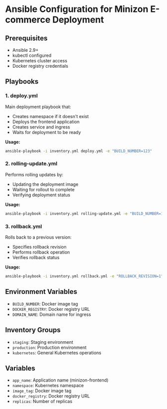 # Ansible Configuration for Minizon E-commerce Deployment

## Prerequisites
- Ansible 2.9+
- kubectl configured
- Kubernetes cluster access
- Docker registry credentials

## Playbooks

### 1. deploy.yml
Main deployment playbook that:
- Creates namespace if it doesn't exist
- Deploys the frontend application
- Creates service and ingress
- Waits for deployment to be ready

**Usage:**
```bash
ansible-playbook -i inventory.yml deploy.yml -e "BUILD_NUMBER=123"
```

### 2. rolling-update.yml
Performs rolling updates by:
- Updating the deployment image
- Waiting for rollout to complete
- Verifying deployment status

**Usage:**
```bash
ansible-playbook -i inventory.yml rolling-update.yml -e "BUILD_NUMBER=124"
```

### 3. rollback.yml
Rolls back to a previous version:
- Specifies rollback revision
- Performs rollback operation
- Verifies rollback status

**Usage:**
```bash
ansible-playbook -i inventory.yml rollback.yml -e "ROLLBACK_REVISION=1"
```

## Environment Variables
- `BUILD_NUMBER`: Docker image tag
- `DOCKER_REGISTRY`: Docker registry URL
- `DOMAIN_NAME`: Domain name for ingress

## Inventory Groups
- `staging`: Staging environment
- `production`: Production environment
- `kubernetes`: General Kubernetes operations

## Variables
- `app_name`: Application name (minizon-frontend)
- `namespace`: Kubernetes namespace
- `image_tag`: Docker image tag
- `docker_registry`: Docker registry URL
- `replicas`: Number of replicas
